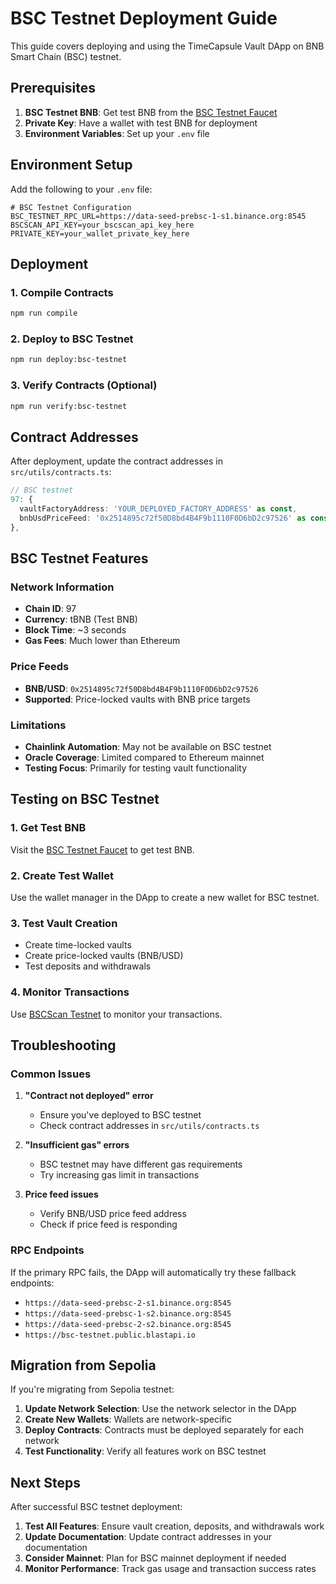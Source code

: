 # BSC Testnet Deployment Guide

This guide covers deploying and using the TimeCapsule Vault DApp on BNB Smart Chain (BSC) testnet.

## Prerequisites

1. **BSC Testnet BNB**: Get test BNB from the [BSC Testnet Faucet](https://testnet.binance.org/faucet-smart)
2. **Private Key**: Have a wallet with test BNB for deployment
3. **Environment Variables**: Set up your `.env` file

## Environment Setup

Add the following to your `.env` file:

```env
# BSC Testnet Configuration
BSC_TESTNET_RPC_URL=https://data-seed-prebsc-1-s1.binance.org:8545
BSCSCAN_API_KEY=your_bscscan_api_key_here
PRIVATE_KEY=your_wallet_private_key_here
```

## Deployment

### 1. Compile Contracts
```bash
npm run compile
```

### 2. Deploy to BSC Testnet
```bash
npm run deploy:bsc-testnet
```

### 3. Verify Contracts (Optional)
```bash
npm run verify:bsc-testnet
```

## Contract Addresses

After deployment, update the contract addresses in `src/utils/contracts.ts`:

```typescript
// BSC testnet
97: {
  vaultFactoryAddress: 'YOUR_DEPLOYED_FACTORY_ADDRESS' as const,
  bnbUsdPriceFeed: '0x2514895c72f50D8bd4B4F9b1110F0D6bD2c97526' as const, // BNB/USD
},
```

## BSC Testnet Features

### Network Information
- **Chain ID**: 97
- **Currency**: tBNB (Test BNB)
- **Block Time**: ~3 seconds
- **Gas Fees**: Much lower than Ethereum

### Price Feeds
- **BNB/USD**: `0x2514895c72f50D8bd4B4F9b1110F0D6bD2c97526`
- **Supported**: Price-locked vaults with BNB price targets

### Limitations
- **Chainlink Automation**: May not be available on BSC testnet
- **Oracle Coverage**: Limited compared to Ethereum mainnet
- **Testing Focus**: Primarily for testing vault functionality

## Testing on BSC Testnet

### 1. Get Test BNB
Visit the [BSC Testnet Faucet](https://testnet.binance.org/faucet-smart) to get test BNB.

### 2. Create Test Wallet
Use the wallet manager in the DApp to create a new wallet for BSC testnet.

### 3. Test Vault Creation
- Create time-locked vaults
- Create price-locked vaults (BNB/USD)
- Test deposits and withdrawals

### 4. Monitor Transactions
Use [BSCScan Testnet](https://testnet.bscscan.com/) to monitor your transactions.

## Troubleshooting

### Common Issues

1. **"Contract not deployed" error**
   - Ensure you've deployed to BSC testnet
   - Check contract addresses in `src/utils/contracts.ts`

2. **"Insufficient gas" errors**
   - BSC testnet may have different gas requirements
   - Try increasing gas limit in transactions

3. **Price feed issues**
   - Verify BNB/USD price feed address
   - Check if price feed is responding

### RPC Endpoints

If the primary RPC fails, the DApp will automatically try these fallback endpoints:
- `https://data-seed-prebsc-2-s1.binance.org:8545`
- `https://data-seed-prebsc-1-s2.binance.org:8545`
- `https://data-seed-prebsc-2-s2.binance.org:8545`
- `https://bsc-testnet.public.blastapi.io`

## Migration from Sepolia

If you're migrating from Sepolia testnet:

1. **Update Network Selection**: Use the network selector in the DApp
2. **Create New Wallets**: Wallets are network-specific
3. **Deploy Contracts**: Contracts must be deployed separately for each network
4. **Test Functionality**: Verify all features work on BSC testnet

## Next Steps

After successful BSC testnet deployment:

1. **Test All Features**: Ensure vault creation, deposits, and withdrawals work
2. **Update Documentation**: Update contract addresses in your documentation
3. **Consider Mainnet**: Plan for BSC mainnet deployment if needed
4. **Monitor Performance**: Track gas usage and transaction success rates 